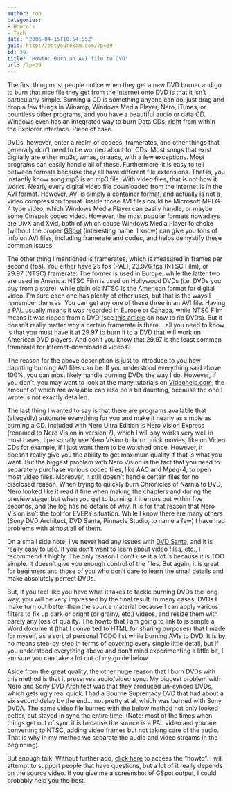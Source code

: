 ```yaml
---
author: rob
categories:
- Howto's
- Tech
date: "2006-04-15T10:54:55Z"
guid: http://eatyourexam.com/?p=39
id: 39
title: 'Howto: Burn an AVI file to DVD'
url: /?p=39
---
```

The first thing most people notice when they get a new DVD burner and go to burn that nice file they get from the Internet onto DVD is that it isn&#8217;t particularly simple. Burning a CD is something anyone can do: just drag and drop a few things in Winamp, Windows Media Player, Nero, iTunes, or countless other programs, and you have a beautiful audio or data CD. Windows even has an integrated way to burn Data CDs, right from within the Explorer interface. Piece of cake.

DVDs, however, enter a realm of codecs, framerates, and other things that generally don&#8217;t need to be worried about for CDs. Most songs that exist digitally are either mp3s, wmas, or aacs, with a few exceptions. Most programs can easily handle all of these. Furthermore, it is easy to tell between formats because they all have different file extensions. That is, you instantly know song.mp3 is an mp3 file. With video files, that is not how it works. Nearly every digital video file downloaded from the internet is in the AVI format. However, AVI is simply a container format, and actually is not a video compression format. Inside those AVI files could be Microsoft MPEG-4 type video, which Windows Media Player can easily handle, or maybe some Cinepak codec video. However, the most popular formats nowadays are DivX and Xvid, both of which cause Windows Media Player to choke (without the proper [GSpot](http://www.headbands.com/gspot/) (interesting name, I know) can give you tons of info on AVI files, including framerate and codec, and helps demystify these common issues.

The other thing I mentioned is framerates, which is measured in frames per second (fps). You either have 25 fps (PAL), 23.976 fps (NTSC Film), or 29.97 (NTSC) framerate. The former is used in Europe, while the latter two are used in America. NTSC Film is used on Hollywood DVDs (i.e. DVDs you buy from a store), while plain old NTSC is the American format for digital video. I&#8217;m sure each one has plenty of other uses, but that is the ways I remember them as. You can get any one of these three in an AVI file. Having a PAL usually means it was recorded in Europe or Canada, while NTSC Film means it was ripped from a DVD (see [this article](http://eatyourexam.com/?p=13 "Howto: Ripping DVDs") on how to rip DVDs). But it doesn&#8217;t really matter why a certain framerate is there&#8230; all you need to know is that you must have it at 29.97 to burn it to a DVD that will work on American DVD players. And don&#8217;t you know that 29.97 is the least common framerate for Internet-downloaded videos?

The reason for the above description is just to introduce to you how daunting burning AVI files can be. If you understood everything said above 100%, you can most likely handle burning DVDs the way I do. However, if you don&#8217;t, you may want to look at the many tutorials on [Videohelp.com](http://videohelp.com), the amount of which are available can also be a bit daunting, because the one I wrote is not exactly detailed.

The last thing I wanted to say is that there are programs available that (allegedly) automate everything for you and make it nearly as simple as burning a CD. Included with Nero Ultra Edition is Nero Vision Express (renamed to Nero Vision in version 7), which I will say works very well in most cases. I personally use Nero Vision to burn quick movies, like on Video CDs for example, if I just want them to be watched once. However, it doesn&#8217;t really give you the ability to get maximum quality if that is what you want. But the biggest problem with Nero Vision is the fact that you need to separately purchase various codec files, like AAC and Mpeg-4, to open most video files. Moreover, it still doesn&#8217;t handle certain files for no disclosed reason. When trying to quickly burn Chronicles of Narnia to DVD, Nero looked like it read it fine when making the chapters and during the preview stage, but when you get to burning it it errors out within five seconds, and the log has no details of why. It is for that reason that Nero Vision isn&#8217;t the tool for EVERY situation. While I know there are many others (Sony DVD Architect, DVD Santa, Pinnacle Studio, to name a few) I have had problems with almost all of them.

On a small side note, I&#8217;ve never had any issues with [DVD Santa](http://www.dvdsanta.com/), and it is really easy to use. If you don&#8217;t want to learn about video files, etc., I recommend it highly. The only reason I don&#8217;t use it a lot is because it is TOO simple. It doesn&#8217;t give you enough control of the files. But again, it is great for beginners and those of you who don&#8217;t care to learn the small details and make absolutely perfect DVDs.

But, if you feel like you have what it takes to tackle burning DVDs the long way, you will be very impressed by the final result. In many cases, DVDs I make turn out better than the source material because I can apply various filters to fix up dark or bright (or grainy, etc.) videos, and resize them with barely any loss of quality. The howto that I am going to link to is simple a Word document (that I converted to HTML for sharing purposes) that I made for myself, as a sort of personal TODO list while burning AVIs to DVD. It is by no means step-by-step in terms of covering every single little detail, but if you understood everything above and don&#8217;t mind experimenting a little bit, I am sure you can take a lot out of my guide below.

Aside from the great quality, the other huge reason that I burn DVDs with this method is that it preserves audio/video sync. My biggest problem with Nero and Sony DVD Architect was that they produced un-synced DVDs, which gets ugly real quick. I had a Bourne Supremacy DVD that had about a six second delay by the end&#8230; not pretty at al, which was burned with Sony DVDA. The same video file burned with the below method not only looked better, but stayed in sync the entire time. (Note: most of the times when things get out of sync it is because the source is a PAL video and you are converting to NTSC, adding video frames but not taking care of the audio. That is why in my method we separate the audio and video streams in the beginning).

But enough talk. Without further ado, [click here](http://eatyourexam.com/my-sites/howto.htm) to access the &#8220;howto&#8221;. I will attempt to support people that have questions, but a lot of it really depends on the source video. If you give me a screenshot of GSpot output, I could probably help you the best.